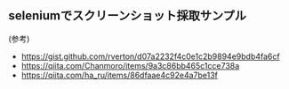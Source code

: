 ## seleniumでスクリーンショット採取サンプル


(参考)
- https://gist.github.com/rverton/d07a2232f4c0e1c2b9894e9bdb4fa6cf
- https://qiita.com/Chanmoro/items/9a3c86bb465c1cce738a
- https://qiita.com/ha_ru/items/86dfaae4c92e4a7be13f

